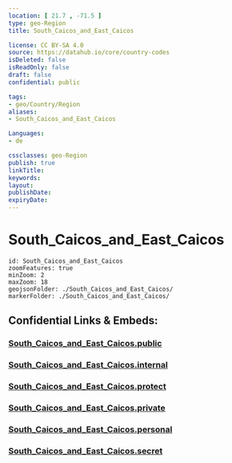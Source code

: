 ```yaml
---
location: [ 21.7 , -71.5 ] 
type: geo-Region
title: South_Caicos_and_East_Caicos

license: CC BY-SA 4.0
source: https://datahub.io/core/country-codes
isDeleted: false
isReadOnly: false
draft: false
confidential: public

tags:
- geo/Country/Region
aliases:
- South_Caicos_and_East_Caicos

Languages:
- de

cssclasses: geo-Region
publish: true
linkTitle: 
keywords: 
layout: 
publishDate: 
expiryDate: 
---
```


# South_Caicos_and_East_Caicos

```leaflet
id: South_Caicos_and_East_Caicos
zoomFeatures: true 
minZoom: 2 
maxZoom: 18
geojsonFolder: ./South_Caicos_and_East_Caicos/
markerFolder: ./South_Caicos_and_East_Caicos/
```


## Confidential Links & Embeds: 

### [South_Caicos_and_East_Caicos.public](/_public/\Earth\Continent\America~Caribbean\Turks_and_Caicos~Islands\Districts~Turks_and_CaicosSouth_Caicos_and_East_Caicos.public.md) 

### [South_Caicos_and_East_Caicos.internal](/_internal/\Earth\Continent\America~Caribbean\Turks_and_Caicos~Islands\Districts~Turks_and_CaicosSouth_Caicos_and_East_Caicos.internal.md) 

### [South_Caicos_and_East_Caicos.protect](/_protect/\Earth\Continent\America~Caribbean\Turks_and_Caicos~Islands\Districts~Turks_and_CaicosSouth_Caicos_and_East_Caicos.protect.md) 

### [South_Caicos_and_East_Caicos.private](/_private/\Earth\Continent\America~Caribbean\Turks_and_Caicos~Islands\Districts~Turks_and_CaicosSouth_Caicos_and_East_Caicos.private.md) 

### [South_Caicos_and_East_Caicos.personal](/_personal/\Earth\Continent\America~Caribbean\Turks_and_Caicos~Islands\Districts~Turks_and_CaicosSouth_Caicos_and_East_Caicos.personal.md) 

### [South_Caicos_and_East_Caicos.secret](/_secret/\Earth\Continent\America~Caribbean\Turks_and_Caicos~Islands\Districts~Turks_and_CaicosSouth_Caicos_and_East_Caicos.secret.md)

